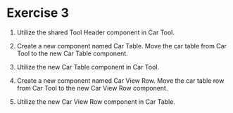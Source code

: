# Exercise 3

1. Utilize the shared Tool Header component in Car Tool.

2. Create a new component named Car Table. Move the car table from Car Tool to the new Car Table component.

3. Utilize the new Car Table component in Car Tool.

4. Create a new component named Car View Row. Move the car table row from Car Tool to the new Car View Row component.

5. Utilize the new Car View Row component in Car Table.
